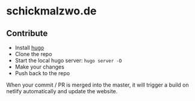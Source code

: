 # schickmalzwo.de

## Contribute

* Install [hugo](https://gohugo.io/getting-started/installing/)
* Clone the repo
* Start the local hugo server: `hugo server -D`
* Make your changes
* Push back to the repo

When your commit / PR is merged into the master, it will trigger a build on netlify automatically and update the website. 
